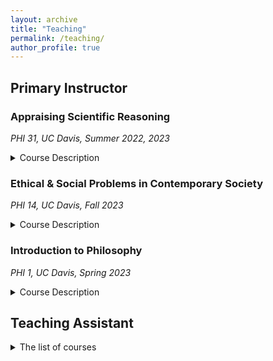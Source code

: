 ```yaml
---
layout: archive
title: "Teaching"
permalink: /teaching/
author_profile: true
---
```


## Primary Instructor

### Appraising Scientific Reasoning

_PHI 31, UC Davis, Summer 2022, 2023_

<details>
<summary>Course Description</summary>
  
<blockquote>
Science is in every corner of our daily lives, but how do we approach it? Modern science is so vast that even scientists can master only a fraction of the body of scientific knowledge. We can study scientific knowledge, but at the same time, we can also ask how science  works, or more specifically, how scientists reason. This course will provide an introduction to reasoning in science, which some refer to as ‘the scientific method.’ The specific questions we will ask include the following: What makes science so significant? What types of reasoning are valid? How does society impact science? To this end, we will delve deep into key concepts in scientific reasoning such as ‘experimentation’, ‘big data’, ‘deduction’, ‘fallacy’, ‘variable’, ‘causation’, ‘scientific theory’, etc. The learning objectives include developing basic scientific literacy and your abilities to: understand how reasoning in modern science works; critically approach new scientific works as a non-specialist; understand the historical, philosophical, and social background of scientific reasoning; express your ideas through critical writing that engages with science and its methodology.
  
 </blockquote>
  
</details>

### Ethical & Social Problems in Contemporary Society

_PHI 14, UC Davis, Fall 2023_

<details>
<summary>Course Description</summary>
  
<blockquote>
This course delves into some of the ethical and social challenges that we are facing right now, including those of humanitarianism, artificial intelligence, microaggression, etc. Using normative ethical theories as our tools for ethical thinking, we will navigate the complex terrain of today's pressing moral and societal issues. Rather than prescribing fixed answers to moral dilemmas, the course fosters an environment where each of us can actively engage with ethical questions, encouraging the development of unique ethical perspectives. The learning objectives include developing abilities to: understand various moral dimensions of contemporary social issues; correctly apply normative ethical theories to concrete cases; develop an informed perspective about ethical and social issues; express your ideas through critical writing and oral presentation.
  
 </blockquote>
  
</details>


### Introduction to Philosophy

_PHI 1, UC Davis, Spring 2023_

<details>
<summary>Course Description</summary>
  
<blockquote>
This course offers a thematic introduction to philosophy; we will go through various fundamental philosophical topics, such as knowledge, mind, self, reality, race, morality, and the meaning of life. The objective of this course is not to _tell_ you the definitive answers to philosophical questions. Instead, we aim to equip you with the necessary _tools_ to navigate through philosophical questions independently. The learning objectives of this course thus include developing abilities to: understand basic philosophical concepts and apply them in concrete situations; analyze the basic arguments in some main areas of philosophy and critically assess them; reflect on your philosophical views and present your own philosophical argument; express your ideas through critical writing that engages with philosophical materials.
  
 </blockquote>
  
</details>

## Teaching Assistant 
<details>
<summary markdown='span'>The list of courses</summary>
  
* Appraising Scientific Reasoning (_PHI 31, UC Davis_): Fall 2021, Winter 2022 <be>

* Critical Reasoning (_PHI 5, UC Davis_): Winter 2020

* Ethical and Social Problems in Contemporary Society (_PHI 14, UC Davis_): Spring 2022

* Introduction to Bioethics (_PHI 15, UC Davis_): Fall 2022

* Introduction to Philosophy (_PHI 1, UC Davis_): Spring 2020

* Introduction to Philosophy of Biology (_PHI 38, UC Davis_): Spring 2021, Winter 2023

* Introduction to Philosophy of Science (_PHI 30, UC Davis_): Winter 2021

* Introduction to Symbolic Logic (_PHI 12, UC Davis_): Fall 2020

* Minds, Brains, Computers (_PHI 13, UC Davis_): Fall 2019

* Understanding Western Philosophy (_024.013, SNU_): Fall 2015, Spring 2016

</details>








<!--
{% include base_path %}

{% for post in site.teaching reversed %}
  {% include archive-single.html %}
{% endfor %}
-->
